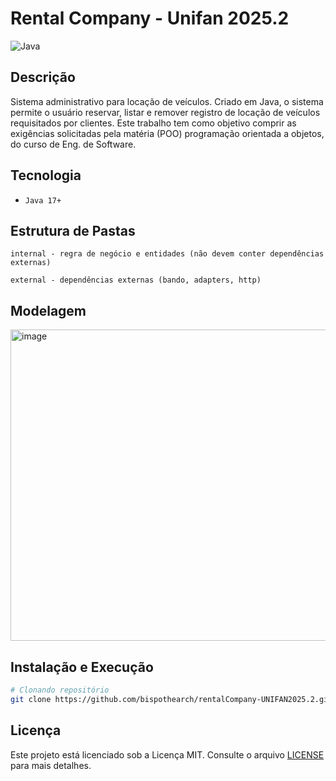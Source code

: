 # Rental Company - Unifan 2025.2

![Java](https://img.shields.io/badge/java-%23ED8B00.svg?style=for-the-badge&logo=openjdk&logoColor=white)

## Descrição 

Sistema administrativo para locação de veículos. Criado em Java, o sistema permite o usuário reservar, listar e remover registro de locação de veículos requisitados por clientes. Este trabalho tem como objetivo comprir as exigências solicitadas pela matéria (POO) programação orientada a objetos, do curso de Eng. de Software.

## Tecnologia
- `Java 17+` 

## Estrutura de Pastas

```
internal - regra de negócio e entidades (não devem conter dependências externas)

external - dependências externas (bando, adapters, http)
```

## Modelagem 

<img width="619" height="498" alt="image" src="https://github.com/user-attachments/assets/c86f8a30-c904-45db-b17e-fd23b72e8c9f" />

## Instalação e Execução

```bash
# Clonando repositório
git clone https://github.com/bispothearch/rentalCompany-UNIFAN2025.2.git
```

## Licença 

Este projeto está licenciado sob a Licença MIT. Consulte o arquivo [LICENSE](./LICENSE) para mais detalhes.
